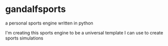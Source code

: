 # gandalfsports
a personal sports engine written in python

I'm creating this sports engine to be a universal template I can use to create sports simulations
